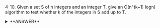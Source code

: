 ﻿4-10. Given a set S of n integers and an integer T, give an O(n^(k−1) logn) algorithm to test whether k of the integers in S add up to T. 

<details>
<summary>**ANSWER**</summary>
  <p>

If unsorted sort first.  
Find the value of T with binary search.  
This will be your upper bound.  
Subtract first from T.  
&nbsp;&nbsp;&nbsp;&nbsp;Binary Search for that difference.  

and repeat 


  </p>
</details>